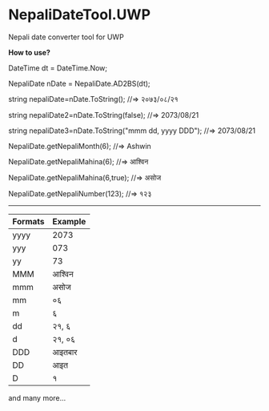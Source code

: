 # NepaliDateTool.UWP
Nepali date converter tool for UWP

**How to use?**

DateTime dt = DateTime.Now;

NepaliDate nDate = NepaliDate.AD2BS(dt);

string nepaliDate=nDate.ToString(); //=> २०७३/०८/२१

string nepaliDate2=nDate.ToString(false); //=> 2073/08/21

string nepaliDate3=nDate.ToString("mmm dd, yyyy DDD"); //=> 2073/08/21



NepaliDate.getNepaliMonth(6); //=> Ashwin

NepaliDate.getNepaliMahina(6); //=> आश्विन

NepaliDate.getNepaliMahina(6,true); //=> असोज

NepaliDate.getNepaliNumber(123); //=> १२३

---------------------------------------------

|**Formats**|**Example**|
|-----------|-----------|
|yyyy       |  2073     |
|yyy        | 073       |
|yy         |73         |
|MMM        |   आश्विन   |
|mmm        |  असोज    |
|mm         | ०६        |
|m          |६          |
|dd         | २१, ६     | 
|d          |२१, ०६     | 
|DDD        |   आइतबार |
|DD         |   आइत    |
|D          |  १        |


and many more...
